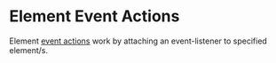 # Element Event Actions

Element [event actions](/actions) work by attaching an event-listener to specified element/s.
